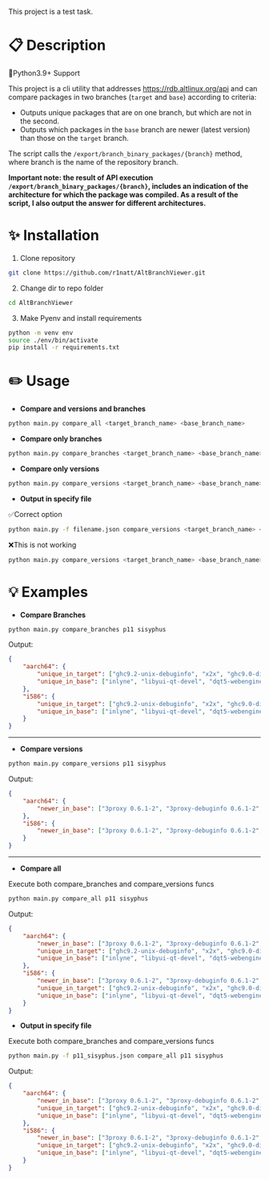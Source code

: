  This project is a test task.

# :clipboard: Description

🐍Python3.9+ Support

This project is a cli utility that addresses https://rdb.altlinux.org/api and can compare packages in two branches (`target` and `base`) according to criteria:

* Outputs unique packages that are on one branch, but which are not in the second.
* Outputs which packages in the `base` branch are newer (latest version) than those on the `target` branch.

The script calls the `/export/branch_binary_packages/{branch}` method, where branch is the name of the repository branch.

__Important note: the result of API execution `/export/branch_binary_packages/{branch}`, includes an indication of the architecture for which the package was compiled. As a result of the script, I also output the answer for different architectures.__

# :sparkles: Installation

1. Clone repository
```bash
git clone https://github.com/r1natt/AltBranchViewer.git
```
2. Change dir to repo folder
```bash
cd AltBranchViewer
```
3. Make Pyenv and install requirements
```bash
python -m venv env
source ./env/bin/activate
pip install -r requirements.txt
```

# :pencil2: Usage

* **Compare and versions and branches**

```bash
python main.py compare_all <target_branch_name> <base_branch_name>
```

* **Compare only branches**

```bash
python main.py compare_branches <target_branch_name> <base_branch_name>
```

* **Compare only versions**

```bash
python main.py compare_versions <target_branch_name> <base_branch_name>
```

* **Output in specify file**

✅Correct option

```bash
python main.py -f filename.json compare_versions <target_branch_name> <base_branch_name>
```

❌This is not working

```bash
python main.py compare_versions <target_branch_name> <base_branch_name> -f filename.json
```

# :bulb: Examples

* **Compare Branches**

```bash
python main.py compare_branches p11 sisyphus
```

Output:

```json
{
    "aarch64": {
        "unique_in_target": ["ghc9.2-unix-debuginfo", "x2x", "ghc9.0-directory-debuginfo"],
        "unique_in_base": ["inlyne", "libyui-qt-devel", "dqt5-webengine-devel-debuginfo"]
    },
    "i586": {
        "unique_in_target": ["ghc9.2-unix-debuginfo", "x2x", "ghc9.0-directory-debuginfo"],
        "unique_in_base": ["inlyne", "libyui-qt-devel", "dqt5-webengine-devel-debuginfo"]
    }
}
```

---

* **Compare versions**

```bash
python main.py compare_versions p11 sisyphus
```

Output:

```json
{
    "aarch64": {
        "newer_in_base": ["3proxy 0.6.1-2", "3proxy-debuginfo 0.6.1-2", "7colors 0.10-1"]
    },
    "i586": {
        "newer_in_base": ["3proxy 0.6.1-2", "3proxy-debuginfo 0.6.1-2", "7colors 0.10-1"]
    }
}
```

---

* **Compare all**

Execute both compare_branches and compare_versions funcs

```bash
python main.py compare_all p11 sisyphus
```

Output:

```json
{
    "aarch64": {
        "newer_in_base": ["3proxy 0.6.1-2", "3proxy-debuginfo 0.6.1-2", "7colors 0.10-1"],
        "unique_in_target": ["ghc9.2-unix-debuginfo", "x2x", "ghc9.0-directory-debuginfo"],
        "unique_in_base": ["inlyne", "libyui-qt-devel", "dqt5-webengine-devel-debuginfo"]
    },
    "i586": {
        "newer_in_base": ["3proxy 0.6.1-2", "3proxy-debuginfo 0.6.1-2", "7colors 0.10-1"],
        "unique_in_target": ["ghc9.2-unix-debuginfo", "x2x", "ghc9.0-directory-debuginfo"],
        "unique_in_base": ["inlyne", "libyui-qt-devel", "dqt5-webengine-devel-debuginfo"]
    }
}
```

* **Output in specify file**

Execute both compare_branches and compare_versions funcs

```bash
python main.py -f p11_sisyphus.json compare_all p11 sisyphus
```

Output:

```json
{
    "aarch64": {
        "newer_in_base": ["3proxy 0.6.1-2", "3proxy-debuginfo 0.6.1-2", "7colors 0.10-1"],
        "unique_in_target": ["ghc9.2-unix-debuginfo", "x2x", "ghc9.0-directory-debuginfo"],
        "unique_in_base": ["inlyne", "libyui-qt-devel", "dqt5-webengine-devel-debuginfo"]
    },
    "i586": {
        "newer_in_base": ["3proxy 0.6.1-2", "3proxy-debuginfo 0.6.1-2", "7colors 0.10-1"],
        "unique_in_target": ["ghc9.2-unix-debuginfo", "x2x", "ghc9.0-directory-debuginfo"],
        "unique_in_base": ["inlyne", "libyui-qt-devel", "dqt5-webengine-devel-debuginfo"]
    }
}
```
